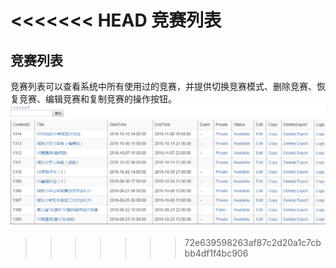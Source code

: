 <<<<<<< HEAD
竞赛列表
=======
## 竞赛列表

竞赛列表可以查看系统中所有使用过的竞赛，并提供切换竞赛模式、删除竞赛、恢复竞赛、编辑竞赛和复制竞赛的操作按钮。
![](/images/oj/contestlist.png)
>>>>>>> 72e639598263af87c2d20a1c7cbbb4df1f4bc906

